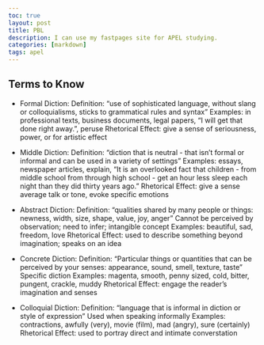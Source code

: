 ```yaml
---
toc: true
layout: post
title: PBL
description: I can use my fastpages site for APEL studying.
categories: [markdown]
tags: apel
---
```


## Terms to Know
- Formal Diction: Definition: “use of sophisticated language, without slang or colloquialisms, sticks to grammatical rules and syntax”
Examples:  in professional texts, business documents, legal papers, “I will get that done right away.”, peruse
Rhetorical Effect: give a sense of seriousness, power, or for artistic effect

- Middle Diction: Definition: “diction that is neutral - that isn’t formal or informal and can be used in a variety of settings”
Examples:  essays, newspaper articles, explain, “It is an overlooked fact that children - from middle school from through high school - get an hour less sleep each night than they did thirty years ago.”
Rhetorical Effect: give a sense average talk or tone, evoke specific emotions 


- Abstract Diction: Definition: “qualities shared by many people or things: newness, width, size, shape, value, joy, anger”
Cannot be perceived by observation; need to infer; intangible concept
Examples:  beautiful, sad, freedom, love
Rhetorical Effect: used to describe something beyond imagination; speaks on an idea

- Concrete Diction: Definition: “Particular things or quantities that can be perceived by your senses: appearance, sound, smell, texture, taste”
Specific diction
Examples: magenta, smooth, penny sized, cold, bitter, pungent, crackle, muddy
Rhetorical Effect: engage the reader’s imagination and senses

- Colloquial Diction: Definition: “language that is informal in diction or style of expression”
Used when speaking informally
Examples: contractions, awfully (very), movie (film), mad (angry), sure (certainly)
Rhetorical Effect: used to portray direct and intimate converstation